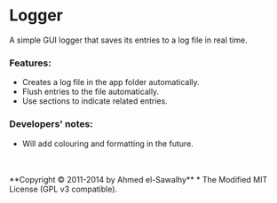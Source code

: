 Logger
======

A simple GUI logger that saves its entries to a log file in real time.

### Features:

  + Creates a log file in the app folder automatically.
  + Flush entries to the file automatically.
  + Use sections to indicate related entries.

### Developers' notes:

  + Will add colouring and formatting in the future.


<br>
<br>
**Copyright &copy; 2011-2014 by Ahmed el-Sawalhy**
 * The Modified MIT License (GPL v3 compatible).
